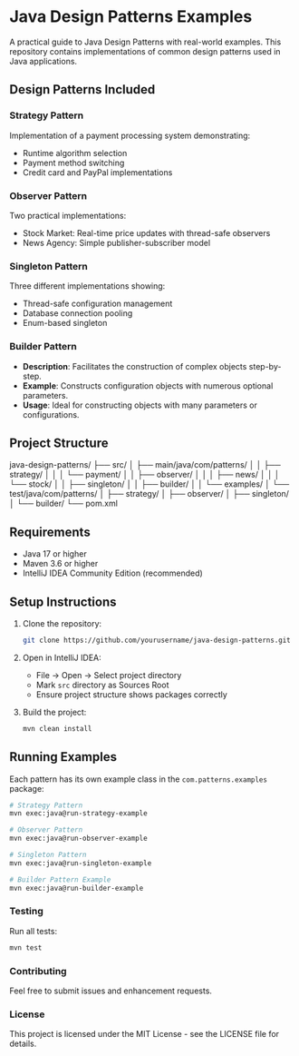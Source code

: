 # Java Design Patterns Examples

A practical guide to Java Design Patterns with real-world examples. This repository contains implementations of common design patterns used in Java applications.

## Design Patterns Included

### Strategy Pattern
Implementation of a payment processing system demonstrating:
- Runtime algorithm selection
- Payment method switching
- Credit card and PayPal implementations

### Observer Pattern
Two practical implementations:
- Stock Market: Real-time price updates with thread-safe observers
- News Agency: Simple publisher-subscriber model

### Singleton Pattern
Three different implementations showing:
- Thread-safe configuration management
- Database connection pooling
- Enum-based singleton

### Builder Pattern
- **Description**: Facilitates the construction of complex objects step-by-step.
- **Example**: Constructs configuration objects with numerous optional parameters.
- **Usage**: Ideal for constructing objects with many parameters or configurations.

## Project Structure
java-design-patterns/
├── src/
│ ├── main/java/com/patterns/
│ │ ├── strategy/
│ │ │ └── payment/
│ │ ├── observer/
│ │ │ ├── news/
│ │ │ └── stock/
│ │ ├── singleton/
│ │ ├── builder/
│ │ └── examples/
│ └── test/java/com/patterns/
│ ├── strategy/
│ ├── observer/
│ ├── singleton/
│ └── builder/
└── pom.xml


## Requirements
- Java 17 or higher
- Maven 3.6 or higher
- IntelliJ IDEA Community Edition (recommended)

## Setup Instructions

1. Clone the repository:
    ```bash
    git clone https://github.com/yourusername/java-design-patterns.git
    ```

2. Open in IntelliJ IDEA:
    - File -> Open -> Select project directory
    - Mark `src` directory as Sources Root
    - Ensure project structure shows packages correctly

3. Build the project:
    ```bash
    mvn clean install
    ```

## Running Examples

Each pattern has its own example class in the `com.patterns.examples` package:

```bash
# Strategy Pattern
mvn exec:java@run-strategy-example

# Observer Pattern
mvn exec:java@run-observer-example

# Singleton Pattern
mvn exec:java@run-singleton-example

# Builder Pattern Example
mvn exec:java@run-builder-example

```
### Testing
Run all tests:
```bash
mvn test
```

### Contributing
Feel free to submit issues and enhancement requests.

### License
This project is licensed under the MIT License - see the LICENSE file for details.

